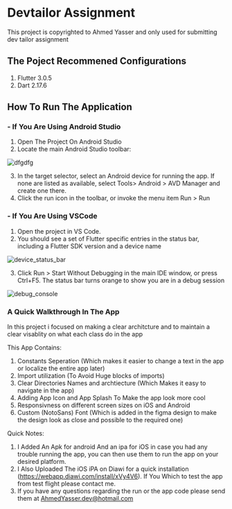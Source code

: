 # Devtailor Assignment

This project is copyrighted to Ahmed Yasser and only used for submitting dev tailor assignment

## The Poject Recommened Configurations

1) Flutter 3.0.5
2) Dart 2.17.6

## How To Run The Application

### **- If You Are Using Android Studio**

1) Open The Project On Android Studio
2) Locate the main Android Studio toolbar:

  ![dfgdfg](https://user-images.githubusercontent.com/26207361/182769167-03265e0f-d5b0-4b57-ac99-5496a29985d5.jpg)
 
3) In the target selector, select an Android device for running the app. If none are listed as available, select Tools> Android > AVD Manager and create one there.
4) Click the run icon in the toolbar, or invoke the menu item Run > Run


### **- If You Are Using VSCode**

1) Open the project in VS Code.
2) You should see a set of Flutter specific entries in the status bar, including a Flutter SDK version and a device name

![device_status_bar](https://user-images.githubusercontent.com/26207361/182769861-3feadcd8-7710-4f3d-bc79-a54a8a233525.png)

3) Click Run > Start Without Debugging in the main IDE window, or press Ctrl+F5. The status bar turns orange to show you are in a debug session
   
![debug_console](https://user-images.githubusercontent.com/26207361/182770091-18ad2e84-375f-4e34-b24d-3273084aeba0.png)


### A Quick Walkthrough In The App

In this project i focused on making a clear architcture and to maintain a clear visablity on what each class do in the app

This App Contains:
1) Constants Seperation (Which makes it easier to change a text in the app or localize the entire app later)
2) Import utilization (To Avoid Huge blocks of imports)
3) Clear Directories Names and archtiecture (Which Makes it easy to navigate in the app)
4) Adding App Icon and App Splash To Make the app look more cool
5) Responsivness on different screen sizes on iOS and Android
6) Custom (NotoSans) Font (Which is added in the figma design to make the design look as close and possible to the required one)

Quick Notes:
1) I Added An Apk for android And an ipa for iOS in case you had any trouble running the app, you can then use them to run the app on your desired platform.
2) I Also Uploaded The iOS iPA on Diawi for a quick installation (https://webapp.diawi.com/install/xVy4V6). If You Which to test the app from test flight please contact me.
2) If you have any questions regarding the run or the app code please send them at AhmedYasser.dev@hotmail.com


